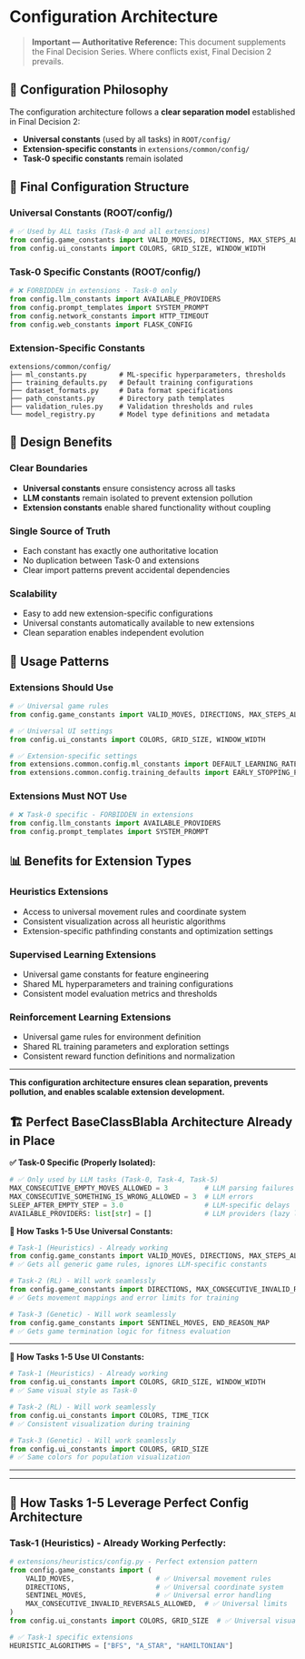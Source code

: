 # Configuration Architecture

> **Important — Authoritative Reference:** This document supplements the Final Decision Series. Where conflicts exist, Final Decision 2 prevails.

## 🎯 **Configuration Philosophy**

The configuration architecture follows a **clear separation model** established in Final Decision 2:
- **Universal constants** (used by all tasks) in `ROOT/config/`
- **Extension-specific constants** in `extensions/common/config/`
- **Task-0 specific constants** remain isolated

## 📁 **Final Configuration Structure**

### **Universal Constants (ROOT/config/)**
```python
# ✅ Used by ALL tasks (Task-0 and all extensions)
from config.game_constants import VALID_MOVES, DIRECTIONS, MAX_STEPS_ALLOWED
from config.ui_constants import COLORS, GRID_SIZE, WINDOW_WIDTH
```

### **Task-0 Specific Constants (ROOT/config/)**
```python
# ❌ FORBIDDEN in extensions - Task-0 only
from config.llm_constants import AVAILABLE_PROVIDERS
from config.prompt_templates import SYSTEM_PROMPT
from config.network_constants import HTTP_TIMEOUT
from config.web_constants import FLASK_CONFIG
```

### **Extension-Specific Constants**
```
extensions/common/config/
├── ml_constants.py        # ML-specific hyperparameters, thresholds
├── training_defaults.py   # Default training configurations
├── dataset_formats.py     # Data format specifications
├── path_constants.py      # Directory path templates
├── validation_rules.py    # Validation thresholds and rules
└── model_registry.py      # Model type definitions and metadata
```

## 🧠 **Design Benefits**

### **Clear Boundaries**
- **Universal constants** ensure consistency across all tasks
- **LLM constants** remain isolated to prevent extension pollution
- **Extension constants** enable shared functionality without coupling

### **Single Source of Truth**
- Each constant has exactly one authoritative location
- No duplication between Task-0 and extensions
- Clear import patterns prevent accidental dependencies

### **Scalability**
- Easy to add new extension-specific configurations
- Universal constants automatically available to new extensions
- Clean separation enables independent evolution

## 🔧 **Usage Patterns**

### **Extensions Should Use**
```python
# ✅ Universal game rules
from config.game_constants import VALID_MOVES, DIRECTIONS, MAX_STEPS_ALLOWED

# ✅ Universal UI settings
from config.ui_constants import COLORS, GRID_SIZE, WINDOW_WIDTH

# ✅ Extension-specific settings
from extensions.common.config.ml_constants import DEFAULT_LEARNING_RATE
from extensions.common.config.training_defaults import EARLY_STOPPING_PATIENCE
```

### **Extensions Must NOT Use**
```python
# ❌ Task-0 specific - FORBIDDEN in extensions
from config.llm_constants import AVAILABLE_PROVIDERS
from config.prompt_templates import SYSTEM_PROMPT
```

## 📊 **Benefits for Extension Types**

### **Heuristics Extensions**
- Access to universal movement rules and coordinate system
- Consistent visualization across all heuristic algorithms
- Extension-specific pathfinding constants and optimization settings

### **Supervised Learning Extensions**
- Universal game constants for feature engineering
- Shared ML hyperparameters and training configurations
- Consistent model evaluation metrics and thresholds

### **Reinforcement Learning Extensions**
- Universal game rules for environment definition
- Shared RL training parameters and exploration settings
- Consistent reward function definitions and normalization

---

**This configuration architecture ensures clean separation, prevents pollution, and enables scalable extension development.**

## **🏗️ Perfect BaseClassBlabla Architecture Already in Place**

**✅ Task-0 Specific (Properly Isolated):**
```python
# ✅ Only used by LLM tasks (Task-0, Task-4, Task-5)
MAX_CONSECUTIVE_EMPTY_MOVES_ALLOWED = 3         # LLM parsing failures
MAX_CONSECUTIVE_SOMETHING_IS_WRONG_ALLOWED = 3  # LLM errors
SLEEP_AFTER_EMPTY_STEP = 3.0                    # LLM-specific delays
AVAILABLE_PROVIDERS: list[str] = []             # LLM providers (lazy loaded)
```

**🎯 How Tasks 1-5 Use Universal Constants:**
```python
# Task-1 (Heuristics) - Already working
from config.game_constants import VALID_MOVES, DIRECTIONS, MAX_STEPS_ALLOWED
# ✅ Gets all generic game rules, ignores LLM-specific constants

# Task-2 (RL) - Will work seamlessly
from config.game_constants import DIRECTIONS, MAX_CONSECUTIVE_INVALID_REVERSALS_ALLOWED
# ✅ Gets movement mappings and error limits for training

# Task-3 (Genetic) - Will work seamlessly
from config.game_constants import SENTINEL_MOVES, END_REASON_MAP
# ✅ Gets game termination logic for fitness evaluation
```

---

**🎯 How Tasks 1-5 Use UI Constants:**
```python
# Task-1 (Heuristics) - Already working
from config.ui_constants import COLORS, GRID_SIZE, WINDOW_WIDTH
# ✅ Same visual style as Task-0

# Task-2 (RL) - Will work seamlessly
from config.ui_constants import COLORS, TIME_TICK
# ✅ Consistent visualization during training

# Task-3 (Genetic) - Will work seamlessly  
from config.ui_constants import COLORS, GRID_SIZE
# ✅ Same colors for population visualization
```

---

---

## **🚀 How Tasks 1-5 Leverage Perfect Config Architecture**

### **Task-1 (Heuristics) - Already Working Perfectly:**
```python
# extensions/heuristics/config.py - Perfect extension pattern
from config.game_constants import (
    VALID_MOVES,                    # ✅ Universal movement rules
    DIRECTIONS,                     # ✅ Universal coordinate system
    SENTINEL_MOVES,                 # ✅ Universal error handling
    MAX_CONSECUTIVE_INVALID_REVERSALS_ALLOWED,  # ✅ Universal limits
)
from config.ui_constants import COLORS, GRID_SIZE  # ✅ Universal visualization

# ✅ Task-1 specific extensions
HEURISTIC_ALGORITHMS = ["BFS", "A_STAR", "HAMILTONIAN"]
```




